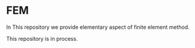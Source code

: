 # FEM
In This repository we provide elementary aspect of finite element method. 

This repository is in process. 
